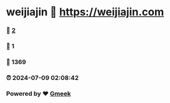 # weijiajin :link: https://weijiajin.com 
### :page_facing_up: [2](https://weijiajin.com/tag.html) 
### :speech_balloon: 1 
### :hibiscus: 1369 
### :alarm_clock: 2024-07-09 02:08:42 
### Powered by :heart: [Gmeek](https://github.com/Meekdai/Gmeek)
